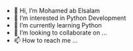- 👋 Hi, I’m Mohamed ab Elsalam
- 👀 I’m interested in Python Development 
- 🌱 I’m currently learning Python 
- 💞️ I’m looking to collaborate on ... 
- 📫 How to reach me ...

<!---
Mo7amed-AG13/Mo7amed-AG13 is a ✨ special ✨ repository because its `README.md` (this file) appears on your GitHub profile.
You can click the Preview link to take a look at your changes.
--->
